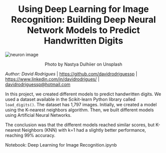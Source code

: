 # <center> Using Deep Learning for Image Recognition: Building Deep Neural Network Models to Predict Handwritten Digits </center>

![neuron image](https://images.unsplash.com/photo-1542382257-80dedb725088?ixlib=rb-1.2.1&ixid=MnwxMjA3fDB8MHxwaG90by1wYWdlfHx8fGVufDB8fHx8&auto=format&fit=crop&w=928&q=80)
<center> Photo by Nastya Dulhiier on Unsplash </center>

*Author: David Rodrigues* | https://github.com/davidrodriguessp | https://www.linkedin.com/in/davidrodrigues/ | davidrodriguessp@hotmail.com <br>

In this project, we created different models to predict handwritten digits. We used a dataset available in the Scikit-learn Python library called `load_digits()`. The dataset has 1,797 images. Initially, we created a model using the K-nearest neighbors algorithm. Then, we built different models using Artificial Neural Networks.

The conclusion was that the different models reached similar scores, but K-nearest Neighbors (KNN) with k=1 had a slightly better performance, reaching 99% accuracy.

Notebook: Deep Learning for Image Recognition.ipynb

